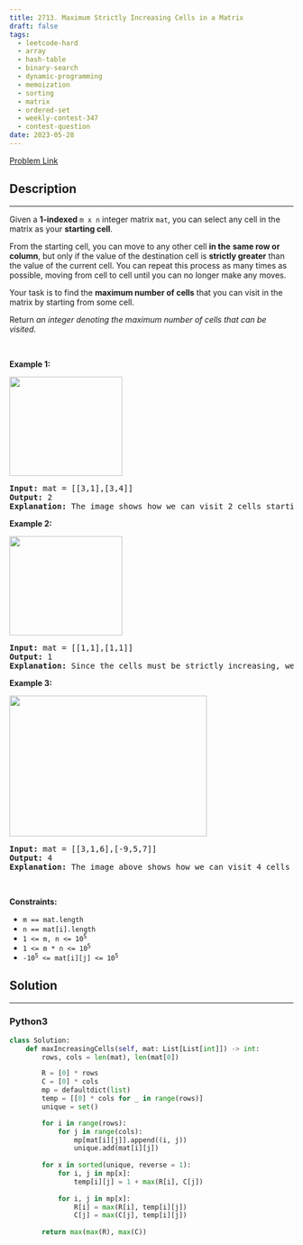 ```yaml
---
title: 2713. Maximum Strictly Increasing Cells in a Matrix
draft: false
tags: 
  - leetcode-hard
  - array
  - hash-table
  - binary-search
  - dynamic-programming
  - memoization
  - sorting
  - matrix
  - ordered-set
  - weekly-contest-347
  - contest-question
date: 2023-05-28
---
```


[Problem Link](https://leetcode.com/problems/maximum-strictly-increasing-cells-in-a-matrix/)

## Description

---
<p>Given a <strong>1-indexed</strong>&nbsp;<code>m x n</code> integer matrix <code>mat</code>, you can select any cell in the matrix as your <strong>starting cell</strong>.</p>

<p>From the starting cell, you can move to any other cell <strong>in the</strong> <strong>same row or column</strong>, but only if the value of the destination cell is <strong>strictly greater</strong> than the value of the current cell. You can repeat this process as many times as possible, moving from cell to cell until you can no longer make any moves.</p>

<p>Your task is to find the <strong>maximum number of cells</strong> that you can visit in the matrix by starting from some cell.</p>

<p>Return <em>an integer denoting the maximum number of cells that can be visited.</em></p>

<p>&nbsp;</p>
<p><strong class="example">Example 1:</strong></p>

<p><strong class="example"><img alt="" src="https://assets.leetcode.com/uploads/2023/04/23/diag1drawio.png" style="width: 200px; height: 176px;" /></strong></p>

<pre>
<strong>Input:</strong> mat = [[3,1],[3,4]]
<strong>Output:</strong> 2
<strong>Explanation:</strong> The image shows how we can visit 2 cells starting from row 1, column 2. It can be shown that we cannot visit more than 2 cells no matter where we start from, so the answer is 2. 
</pre>

<p><strong class="example">Example 2:</strong></p>

<p><strong class="example"><img alt="" src="https://assets.leetcode.com/uploads/2023/04/23/diag3drawio.png" style="width: 200px; height: 176px;" /></strong></p>

<pre>
<strong>Input:</strong> mat = [[1,1],[1,1]]
<strong>Output:</strong> 1
<strong>Explanation:</strong> Since the cells must be strictly increasing, we can only visit one cell in this example. 
</pre>

<p><strong class="example">Example 3:</strong></p>

<p><strong class="example"><img alt="" src="https://assets.leetcode.com/uploads/2023/04/23/diag4drawio.png" style="width: 350px; height: 250px;" /></strong></p>

<pre>
<strong>Input:</strong> mat = [[3,1,6],[-9,5,7]]
<strong>Output:</strong> 4
<strong>Explanation:</strong> The image above shows how we can visit 4 cells starting from row 2, column 1. It can be shown that we cannot visit more than 4 cells no matter where we start from, so the answer is 4. 
</pre>

<p>&nbsp;</p>
<p><strong>Constraints:</strong></p>

<ul>
	<li><code>m == mat.length&nbsp;</code></li>
	<li><code>n == mat[i].length&nbsp;</code></li>
	<li><code>1 &lt;= m, n &lt;= 10<sup>5</sup></code></li>
	<li><code>1 &lt;= m * n &lt;= 10<sup>5</sup></code></li>
	<li><code>-10<sup>5</sup>&nbsp;&lt;= mat[i][j] &lt;= 10<sup>5</sup></code></li>
</ul>


## Solution

---
### Python3
``` py title='maximum-strictly-increasing-cells-in-a-matrix'
class Solution:
    def maxIncreasingCells(self, mat: List[List[int]]) -> int:
        rows, cols = len(mat), len(mat[0])

        R = [0] * rows
        C = [0] * cols
        mp = defaultdict(list)
        temp = [[0] * cols for _ in range(rows)]
        unique = set()

        for i in range(rows):
            for j in range(cols):
                mp[mat[i][j]].append((i, j))
                unique.add(mat[i][j])
        
        for x in sorted(unique, reverse = 1):
            for i, j in mp[x]:
                temp[i][j] = 1 + max(R[i], C[j])
            
            for i, j in mp[x]:
                R[i] = max(R[i], temp[i][j])
                C[j] = max(C[j], temp[i][j])
        
        return max(max(R), max(C))
```

